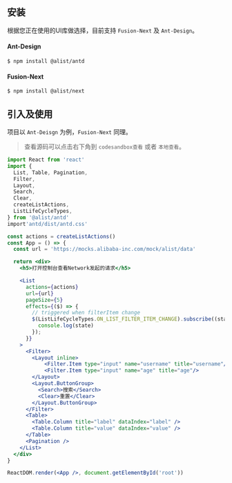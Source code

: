 ## 安装

根据您正在使用的UI库做选择，目前支持 `Fusion-Next` 及 
`Ant-Design`。

#### Ant-Design

```shell
$ npm install @alist/antd
```

#### Fusion-Next

```shell
$ npm install @alist/next
```

## 引入及使用

项目以 `Ant-Deisgn` 为例，`Fusion-Next` 同理。

> 查看源码可以点击右下角到 `codesandbox查看` 或者 `本地查看`。

```jsx
import React from 'react'
import {
  List, Table, Pagination,
  Filter,
  Layout,
  Search,
  Clear,
  createListActions,
  ListLifeCycleTypes,
} from '@alist/antd'
import'antd/dist/antd.css'

const actions = createListActions()
const App = () => {  
  const url = 'https://mocks.alibaba-inc.com/mock/alist/data'

  return <div>
    <h5>打开控制台查看Network发起的请求</h5>

    <List
      actions={actions}
      url={url}
      pageSize={5}
      effects={($) => {
        // triggered when filterItem change
        $(ListLifeCycleTypes.ON_LIST_FILTER_ITEM_CHANGE).subscribe((state) => {
          console.log(state)
        });
      }}
    >
      <Filter>
        <Layout inline>
            <Filter.Item type="input" name="username" title="username"/>
            <Filter.Item type="input" name="age" title="age"/>
        </Layout>
        <Layout.ButtonGroup>
          <Search>搜索</Search>
          <Clear>重置</Clear>
        </Layout.ButtonGroup>
      </Filter>
      <Table>
        <Table.Column title="label" dataIndex="label" />
        <Table.Column title="value" dataIndex="value" />
      </Table>
      <Pagination />
    </List>
  </div>
}

ReactDOM.render(<App />, document.getElementById('root'))
```